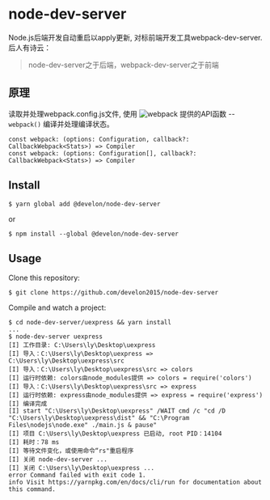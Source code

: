 # node-dev-server

Node.js后端开发自动重启以apply更新, 对标前端开发工具webpack-dev-server.
后人有诗云：
> node-dev-server之于后端，webpack-dev-server之于前端


## 原理

读取并处理webpack.config.js文件, 使用 ![webpack](https://webpack.js.org/1fcab817090e78435061.svg) 提供的API函数 -- `webpack()` 编译并处理编译状态。
```
const webpack: (options: Configuration, callback?: CallbackWebpack<Stats>) => Compiler
const webpack: (options: Configuration[], callback?: CallbackWebpack<Stats>) => Compiler
```


## Install

```
$ yarn global add @develon/node-dev-server
```
or
```
$ npm install --global @develon/node-dev-server
```


## Usage

Clone this repository:
```
$ git clone https://github.com/develon2015/node-dev-server
```

Compile and watch a project:
```
$ cd node-dev-server/uexpress && yarn install
...
$ node-dev-server uexpress
[I] 工作目录: C:\Users\ly\Desktop\uexpress
[I] 导入：C:\Users\ly\Desktop\uexpress => C:\Users\ly\Desktop\uexpress\src
[I] 导入：C:\Users\ly\Desktop\uexpress\src => colors
[I] 运行时依赖: colors由node_modules提供 => colors = require('colors')
[I] 导入：C:\Users\ly\Desktop\uexpress\src => express
[I] 运行时依赖: express由node_modules提供 => express = require('express')
[I] 编译完成
[I] start "C:\Users\ly\Desktop\uexpress" /WAIT cmd /c "cd /D "C:\Users\ly\Desktop\uexpress\dist" && "C:\Program Files\nodejs\node.exe" ./main.js & pause"
[I] 项目 C:\Users\ly\Desktop\uexpress 已启动, root PID：14104
[I] 耗时：78 ms
[I] 等待文件变化，或使用命令“rs"重启程序
[I] 关闭 node-dev-server ...
[I] 关闭 C:\Users\ly\Desktop\uexpress ...
error Command failed with exit code 1.
info Visit https://yarnpkg.com/en/docs/cli/run for documentation about this command.
```
